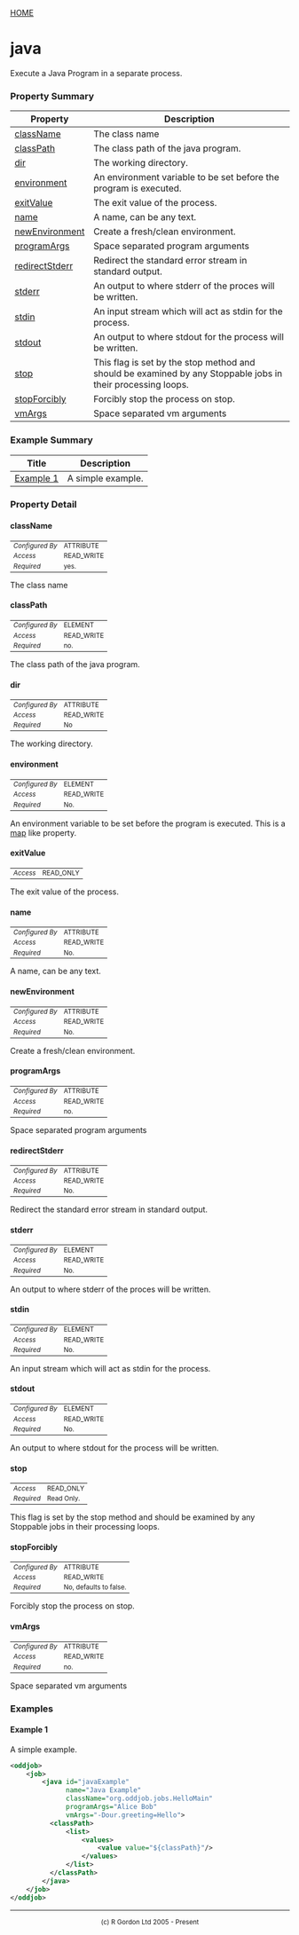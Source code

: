 [HOME](../../../README.md)
# java

Execute a Java Program in a separate process.

### Property Summary

| Property | Description |
| -------- | ----------- |
| [className](#propertyclassname) | The class name | 
| [classPath](#propertyclasspath) | The class path of the java program. | 
| [dir](#propertydir) | The working directory. | 
| [environment](#propertyenvironment) | An environment variable to be set before the program is executed. | 
| [exitValue](#propertyexitvalue) | The exit value of the process. | 
| [name](#propertyname) | A name, can be any text. | 
| [newEnvironment](#propertynewenvironment) | Create a fresh/clean environment. | 
| [programArgs](#propertyprogramargs) | Space separated program arguments | 
| [redirectStderr](#propertyredirectstderr) | Redirect the standard error stream in standard output. | 
| [stderr](#propertystderr) | An output to where stderr of the proces will be written. | 
| [stdin](#propertystdin) | An input stream which will act as stdin for the process. | 
| [stdout](#propertystdout) | An output to where stdout for the process will be written. | 
| [stop](#propertystop) | This flag is set by the stop method and should be examined by any Stoppable jobs in their processing loops. | 
| [stopForcibly](#propertystopforcibly) | Forcibly stop the process on stop. | 
| [vmArgs](#propertyvmargs) | Space separated vm arguments | 


### Example Summary

| Title | Description |
| ----- | ----------- |
| [Example 1](#example1) | A simple example. |


### Property Detail
#### className <a name="propertyclassname"></a>

<table style='font-size:smaller'>
      <tr><td><i>Configured By</i></td><td>ATTRIBUTE</td></tr>
      <tr><td><i>Access</i></td><td>READ_WRITE</td></tr>
      <tr><td><i>Required</i></td><td>yes.</td></tr>
</table>

The class name

#### classPath <a name="propertyclasspath"></a>

<table style='font-size:smaller'>
      <tr><td><i>Configured By</i></td><td>ELEMENT</td></tr>
      <tr><td><i>Access</i></td><td>READ_WRITE</td></tr>
      <tr><td><i>Required</i></td><td>no.</td></tr>
</table>

The class path of the java program.

#### dir <a name="propertydir"></a>

<table style='font-size:smaller'>
      <tr><td><i>Configured By</i></td><td>ATTRIBUTE</td></tr>
      <tr><td><i>Access</i></td><td>READ_WRITE</td></tr>
      <tr><td><i>Required</i></td><td>No</td></tr>
</table>

The working directory.

#### environment <a name="propertyenvironment"></a>

<table style='font-size:smaller'>
      <tr><td><i>Configured By</i></td><td>ELEMENT</td></tr>
      <tr><td><i>Access</i></td><td>READ_WRITE</td></tr>
      <tr><td><i>Required</i></td><td>No.</td></tr>
</table>

An environment variable to be
set before the program is executed. This is a
[map](../../../org/oddjob/arooa/types/MapType.md) like property.

#### exitValue <a name="propertyexitvalue"></a>

<table style='font-size:smaller'>
      <tr><td><i>Access</i></td><td>READ_ONLY</td></tr>
</table>

The exit value of the process.

#### name <a name="propertyname"></a>

<table style='font-size:smaller'>
      <tr><td><i>Configured By</i></td><td>ATTRIBUTE</td></tr>
      <tr><td><i>Access</i></td><td>READ_WRITE</td></tr>
      <tr><td><i>Required</i></td><td>No.</td></tr>
</table>

A name, can be any text.

#### newEnvironment <a name="propertynewenvironment"></a>

<table style='font-size:smaller'>
      <tr><td><i>Configured By</i></td><td>ATTRIBUTE</td></tr>
      <tr><td><i>Access</i></td><td>READ_WRITE</td></tr>
      <tr><td><i>Required</i></td><td>No.</td></tr>
</table>

Create a fresh/clean environment.

#### programArgs <a name="propertyprogramargs"></a>

<table style='font-size:smaller'>
      <tr><td><i>Configured By</i></td><td>ATTRIBUTE</td></tr>
      <tr><td><i>Access</i></td><td>READ_WRITE</td></tr>
      <tr><td><i>Required</i></td><td>no.</td></tr>
</table>

Space separated program arguments

#### redirectStderr <a name="propertyredirectstderr"></a>

<table style='font-size:smaller'>
      <tr><td><i>Configured By</i></td><td>ATTRIBUTE</td></tr>
      <tr><td><i>Access</i></td><td>READ_WRITE</td></tr>
      <tr><td><i>Required</i></td><td>No.</td></tr>
</table>

Redirect the standard error stream in
standard output.

#### stderr <a name="propertystderr"></a>

<table style='font-size:smaller'>
      <tr><td><i>Configured By</i></td><td>ELEMENT</td></tr>
      <tr><td><i>Access</i></td><td>READ_WRITE</td></tr>
      <tr><td><i>Required</i></td><td>No.</td></tr>
</table>

An output to where stderr
of the proces will be written.

#### stdin <a name="propertystdin"></a>

<table style='font-size:smaller'>
      <tr><td><i>Configured By</i></td><td>ELEMENT</td></tr>
      <tr><td><i>Access</i></td><td>READ_WRITE</td></tr>
      <tr><td><i>Required</i></td><td>No.</td></tr>
</table>

An input stream which will
act as stdin for the process.

#### stdout <a name="propertystdout"></a>

<table style='font-size:smaller'>
      <tr><td><i>Configured By</i></td><td>ELEMENT</td></tr>
      <tr><td><i>Access</i></td><td>READ_WRITE</td></tr>
      <tr><td><i>Required</i></td><td>No.</td></tr>
</table>

An output to where stdout
for the process will be written.

#### stop <a name="propertystop"></a>

<table style='font-size:smaller'>
      <tr><td><i>Access</i></td><td>READ_ONLY</td></tr>
      <tr><td><i>Required</i></td><td>Read Only.</td></tr>
</table>

This flag is set by the stop method and should
be examined by any Stoppable jobs in their processing loops.

#### stopForcibly <a name="propertystopforcibly"></a>

<table style='font-size:smaller'>
      <tr><td><i>Configured By</i></td><td>ATTRIBUTE</td></tr>
      <tr><td><i>Access</i></td><td>READ_WRITE</td></tr>
      <tr><td><i>Required</i></td><td>No, defaults to false.</td></tr>
</table>

Forcibly stop the process on stop.

#### vmArgs <a name="propertyvmargs"></a>

<table style='font-size:smaller'>
      <tr><td><i>Configured By</i></td><td>ATTRIBUTE</td></tr>
      <tr><td><i>Access</i></td><td>READ_WRITE</td></tr>
      <tr><td><i>Required</i></td><td>no.</td></tr>
</table>

Space separated vm arguments


### Examples
#### Example 1 <a name="example1"></a>

A simple example.

```xml
<oddjob>
    <job>
        <java id="javaExample"
              name="Java Example"
              className="org.oddjob.jobs.HelloMain"
              programArgs="Alice Bob"
              vmArgs="-Dour.greeting=Hello">
          <classPath>
              <list>
                  <values>
                      <value value="${classPath}"/>
                  </values>
              </list>
          </classPath>
        </java>
    </job>
</oddjob>
```



-----------------------

<div style='font-size: smaller; text-align: center;'>(c) R Gordon Ltd 2005 - Present</div>
